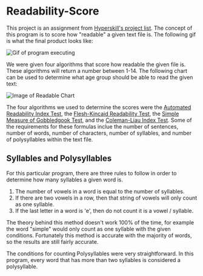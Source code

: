 # Readability-Score
This project is an assignment from [Hyperskill's project list](https://hyperskill.org/projects/39). The concept of this program is to score how "readable" a given text file is. The following gif is what the final product looks like:

![Gif of program executing](https://i.imgur.com/J6qYm2x.gif)

We were given four algorithms that score how readable the given file is. These algorithms will return a number between 1-14. The following chart can be used to determine what age group should be able to read the given text:

![Image of Readable Chart](https://i.imgur.com/ZtUg6IH.gif)

The four algorithms we used to determine the scores were the [Automated Readability Index Test](https://en.wikipedia.org/wiki/Automated_readability_index), the 
[Flesh-Kincaid Readability Test](https://en.wikipedia.org/wiki/Flesch%E2%80%93Kincaid_readability_tests), the [Simple Measure of Gobbledgook Test](https://en.wikipedia.org/wiki/SMOG),
and the [Coleman-Liau Index Test](https://en.wikipedia.org/wiki/Coleman%E2%80%93Liau_index). Some of the requirements for these formulas inclue the number of sentences,
number of words, number of characters, number of syllables, and number of polysyllables within the text file.

## Syllables and Polysyllables

For this particular program, there are three rules to follow in order to determine how many syllables a given word is.

1. The number of vowels in a word is equal to the number of syllables.
2. If there are two vowels in a row, then that string of vowels will only count as one syllable.
3. If the last letter in a word is 'e', then do not count it is a vowel / syllable.

The theory behind this method doesn't work 100% of the time, for example the word "simple" would only count as one syllable with the given conditions. Fortunately this method is
accurate with the majority of words, so the results are still fairly accurate. 

The conditions for counting Polysyllables were very straightforward. In this program, every word that has more than two syllables is considered a polysyllable.
